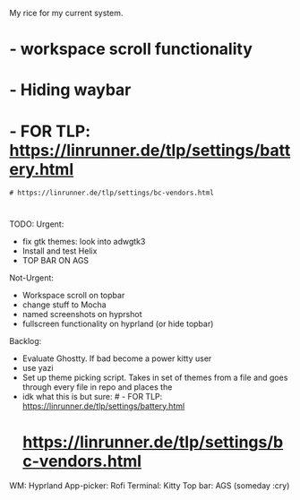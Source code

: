 My rice for my current system.

# - workspace scroll functionality
# - Hiding waybar
# - FOR TLP: https://linrunner.de/tlp/settings/battery.html
    # https://linrunner.de/tlp/settings/bc-vendors.html
#
TODO: 
Urgent:
- fix gtk themes: look into adwgtk3
- Install and test Helix
- TOP BAR ON AGS

Not-Urgent:
- Workspace scroll on topbar
- change stuff to Mocha
- named screenshots on hyprshot
- fullscreen functionality on hyprland (or hide topbar)

Backlog:
- Evaluate Ghostty. If bad become a power kitty user
- use yazi 
- Set up theme picking script. Takes in set of themes from a file and goes through every file in repo and places the
- idk what this is but sure: # - FOR TLP: https://linrunner.de/tlp/settings/battery.html
    # https://linrunner.de/tlp/settings/bc-vendors.html

WM: Hyprland
App-picker: Rofi
Terminal: Kitty 
Top bar: AGS (someday :cry)